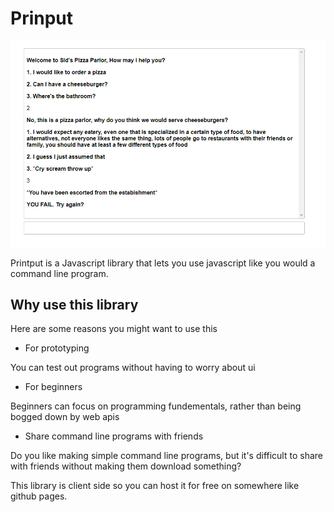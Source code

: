 # Prinput

![screenshot](./images/preview2.webp)

Printput is a Javascript library that lets you use javascript like you would a command line program.

## Why use this library

Here are some reasons you might want to use this
- For prototyping

You can test out programs without having to worry about ui

- For beginners

Beginners can focus on programming fundementals, rather than being bogged down by web apis

- Share command line programs with friends

Do you like making simple command line programs, but it's difficult to share with friends without making them download something?

This library is client side so you can host it for free on somewhere like github pages.

